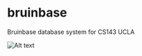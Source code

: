 bruinbase
=========

 Bruinbase database system for CS143 UCLA

 ![Alt text](https://raw.githubusercontent.com/kissingurami/bruinbase/master/ArchitechtureDiagram.jpg "Architechture Diagram")
